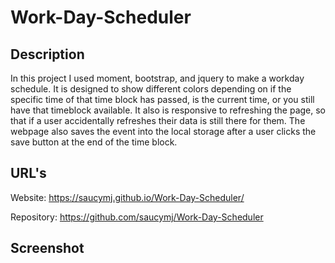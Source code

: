 # Work-Day-Scheduler

## Description

In this project I used moment, bootstrap, and jquery to make a workday schedule. It is designed to show different colors depending on if the specific time of that time block has passed, is the current time, or you still have that timeblock available. It also is responsive to refreshing the page, so that if a user accidentally refreshes their data is still there for them. The webpage also saves the event into the local storage after a user clicks the save button at the end of the time block.

## URL's 

Website: https://saucymj.github.io/Work-Day-Scheduler/

Repository: https://github.com/saucymj/Work-Day-Scheduler

## Screenshot

